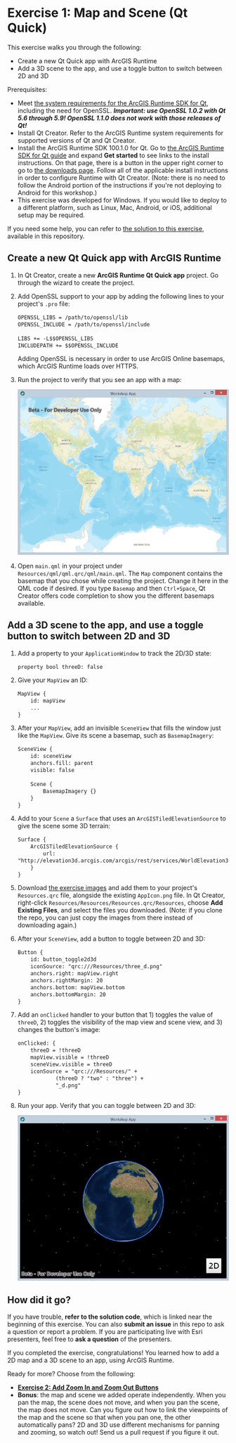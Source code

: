 # Exercise 1: Map and Scene (Qt Quick)

This exercise walks you through the following:
- Create a new Qt Quick app with ArcGIS Runtime
- Add a 3D scene to the app, and use a toggle button to switch between 2D and 3D

Prerequisites:
- Meet [the system requirements for the ArcGIS Runtime SDK for Qt](https://developers.arcgis.com/qt/latest/qml/guide/arcgis-runtime-sdk-for-qt-system-requirements.htm), including the need for OpenSSL. **_Important: use OpenSSL 1.0.2 with Qt 5.6 through 5.9! OpenSSL 1.1.0 does not work with those releases of Qt!_**
- Install Qt Creator. Refer to the ArcGIS Runtime system requirements for supported versions of Qt and Qt Creator.
- Install the ArcGIS Runtime SDK 100.1.0 for Qt. Go to [the ArcGIS Runtime SDK for Qt guide](https://developers.arcgis.com/qt/latest/qml/guide/arcgis-runtime-sdk-for-qt.htm) and expand **Get started** to see links to the install instructions. On that page, there is a button in the upper right corner to go to [the downloads page](https://developers.arcgis.com/downloads/). Follow all of the applicable install instructions in order to configure Runtime with Qt Creator. (Note: there is no need to follow the Android portion of the instructions if you're not deploying to Android for this workshop.)
- This exercise was developed for Windows. If you would like to deploy to a different platform, such as Linux, Mac, Android, or iOS, additional setup may be required.

If you need some help, you can refer to [the solution to this exercise](../../../solutions/Qt/Qt%20Quick/Ex1_MapAndScene), available in this repository.

## Create a new Qt Quick app with ArcGIS Runtime

1. In Qt Creator, create a new **ArcGIS Runtime Qt Quick app** project. Go through the wizard to create the project.

1. Add OpenSSL support to your app by adding the following lines to your project's `.pro` file:

    ```
    OPENSSL_LIBS = /path/to/openssl/lib
    OPENSSL_INCLUDE = /path/to/openssl/include

    LIBS += -L$$OPENSSL_LIBS
    INCLUDEPATH += $$OPENSSL_INCLUDE
    ```
    
    Adding OpenSSL is necessary in order to use ArcGIS Online basemaps, which ArcGIS Runtime loads over HTTPS.

1. Run the project to verify that you see an app with a map:

    ![Map app](01-map.png)
    
1. Open `main.qml` in your project under `Resources/qml/qml.qrc/qml/main.qml`. The `Map` component contains the basemap that you chose while creating the project. Change it here in the QML code if desired. If you type `Basemap` and then `Ctrl+Space`, Qt Creator offers code completion to show you the different basemaps available.

## Add a 3D scene to the app, and use a toggle button to switch between 2D and 3D

1. Add a property to your `ApplicationWindow` to track the 2D/3D state:

    ```
    property bool threeD: false
    ```
    
1. Give your `MapView` an ID:

    ```
    MapView {
        id: mapView
        ...
    }
    ```
    
1. After your `MapView`, add an invisible `SceneView` that fills the window just like the `MapView`. Give its scene a basemap, such as `BasemapImagery`:

    ```
    SceneView {
        id: sceneView
        anchors.fill: parent
        visible: false

        Scene {
            BasemapImagery {}
        }
    }
    ```

1. Add to your `Scene` a `Surface` that uses an `ArcGISTiledElevationSource` to give the scene some 3D terrain:

    ```
    Surface {
        ArcGISTiledElevationSource {
            url: "http://elevation3d.arcgis.com/arcgis/rest/services/WorldElevation3D/Terrain3D/ImageServer"
        }
    }
    ```
    
1. Download [the exercise images](../../../images) and add them to your project's `Resources.qrc` file, alongside the existing `AppIcon.png` file. In Qt Creator, right-click `Resources/Resources/Resources.qrc/Resources`, choose **Add Existing Files**, and select the files you downloaded. (Note: if you clone the repo, you can just copy the images from there instead of downloading again.)
    
1. After your `SceneView`, add a button to toggle between 2D and 3D:

    ```
    Button {
        id: button_toggle2d3d
        iconSource: "qrc:///Resources/three_d.png"
        anchors.right: mapView.right
        anchors.rightMargin: 20
        anchors.bottom: mapView.bottom
        anchors.bottomMargin: 20
    }
    ```
    
1. Add an `onClicked` handler to your button that 1) toggles the value of `threeD`, 2) toggles the visibility of the map view and scene view, and 3) changes the button's image:

    ```
    onClicked: {
        threeD = !threeD
        mapView.visible = !threeD
        sceneView.visible = threeD
        iconSource = "qrc:///Resources/" +
                (threeD ? "two" : "three") +
                "_d.png"
    }
    ```
    
1. Run your app. Verify that you can toggle between 2D and 3D:

    ![Scene](02-scene.jpg)

## How did it go?

If you have trouble, **refer to the solution code**, which is linked near the beginning of this exercise. You can also **submit an issue** in this repo to ask a question or report a problem. If you are participating live with Esri presenters, feel free to **ask a question** of the presenters.

If you completed the exercise, congratulations! You learned how to add a 2D map and a 3D scene to an app, using ArcGIS Runtime.

Ready for more? Choose from the following:

- [**Exercise 2: Add Zoom In and Zoom Out Buttons**](Exercise%202%20Zoom%20Buttons.md)
- **Bonus**: the map and scene we added operate independently. When you pan the map, the scene does not move, and when you pan the scene, the map does not move. Can you figure out how to link the viewpoints of the map and the scene so that when you pan one, the other automatically pans? 2D and 3D use different mechanisms for panning and zooming, so watch out! Send us a pull request if you figure it out.